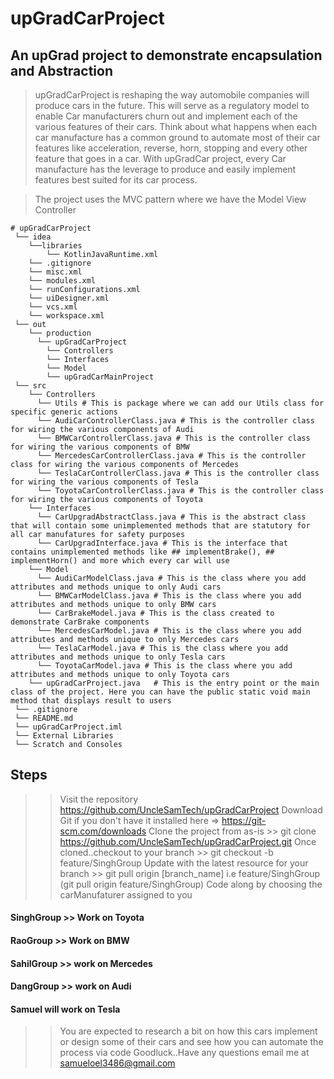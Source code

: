 # upGradCarProject
## An upGrad project to demonstrate encapsulation and Abstraction

> upGradCarProject is reshaping the way automobile companies will produce cars in the future. This will serve as a regulatory model to enable Car manufacturers churn out and implement each of the various features of their cars. Think about what happens when each car manufacture has a common ground to automate most of their car features like acceleration, reverse, horn, stopping and every other feature that goes in a car. With upGradCar project, every Car manufacture has the leverage to produce and easily implement features best suited for its car process.

> The project uses the MVC pattern where we have the Model View Controller
```
# upGradCarProject
 └── idea
    └──libraries
        └── KotlinJavaRuntime.xml
    └── .gitignore
    └── misc.xml
    └── modules.xml
    └── runConfigurations.xml
    └── uiDesigner.xml
    └── vcs.xml
    └── workspace.xml
 └── out
    └── production
      └── upGradCarProject
        └── Controllers
        └── Interfaces
        └── Model
        └── upGradCarMainProject
 └── src
    └── Controllers
      └── Utils # This is package where we can add our Utils class for specific generic actions
      └── AudiCarControllerClass.java # This is the controller class for wiring the various components of Audi
      └── BMWCarControllerClass.java # This is the controller class for wiring the various components of BMW
      └── MercedesCarControllerClass.java # This is the controller class for wiring the various components of Mercedes
      └── TeslaCarControllerClass.java # This is the controller class for wiring the various components of Tesla
      └── ToyotaCarControllerClass.java # This is the controller class for wiring the various components of Toyota
    └── Interfaces
      └── CarUpgradAbstractClass.java # This is the abstract class that will contain some unimplemented methods that are statutory for all car manufatures for safety purposes
      └── CarUpgradInterface.java # This is the interface that contains unimplemented methods like ## implementBrake(), ## implementHorn() and more which every car will use
    └── Model
      └── AudiCarModelClass.java # This is the class where you add attributes and methods unique to only Audi cars
      └── BMWCarModelClass.java # This is the class where you add attributes and methods unique to only BMW cars
      └── CarBrakeModel.java # This is the class created to demonstrate CarBrake components
      └── MercedesCarModel.java # This is the class where you add attributes and methods unique to only Mercedes cars
      └── TeslaCarModel.java # This is the class where you add attributes and methods unique to only Tesla cars
      └── ToyotaCarModel.java # This is the class where you add attributes and methods unique to only Toyota cars
    └── upGradCarProject.java   # This is the entry point or the main class of the project. Here you can have the public static void main method that displays result to users
 └── .gitignore
 └── README.md
 └── upGradCarProject.iml
 └── External Libraries
 └── Scratch and Consoles
 ```
 
 ## Steps
 
 >> Visit the repository https://github.com/UncleSamTech/upGradCarProject
 >> Download Git if you don't have it installed here => https://git-scm.com/downloads
 >> Clone the project from as-is >> git clone https://github.com/UncleSamTech/upGradCarProject.git
 >> Once cloned..checkout to your branch >> git checkout -b feature/SinghGroup
 >> Update with the latest resource for your branch >> git pull origin [branch_name] i.e feature/SinghGroup (git pull origin feature/SinghGroup)
 >> Code along by choosing the carManufaturer assigned to you
 
 #### SinghGroup >> Work on Toyota
 #### RaoGroup >> Work on BMW
 #### SahilGroup >> work on Mercedes
 #### DangGroup >> work on Audi
 #### Samuel will work on Tesla
 
 
 >> You are expected to research a bit on how this cars implement or design some of their cars and see how you can automate the process via code Goodluck..Have any questions email me at samueloel3486@gmail.com
